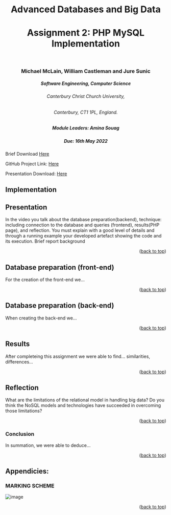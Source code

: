 <div id=top></div>
<h1 align="center"> Advanced Databases and Big Data </h1>
<h1 align="center">Assignment 2: PHP MySQL Implementation</h1>
<br>
<h3 align="center">Michael McLain, William Castleman and Jure Sunic</h3>
<h5 align="center">Software Engineering, Computer Science</h5>
<h6 align="center">Canterbury Christ Church University,</h6>
<h6 align="center">Canterbury, CT1 1PL, England.</h6>

<h5 align="center">Module Leaders: Amina Souag</h5>

<h5 align="center">Due: 16th May 2022</h5>

<a>Brief Download</a> [Here](https://rb.gy/u1qb6f)

<a>GitHub Project Link: [Here](https://github.com/mm1089/advanced-databases-group)</a>

<a>Presentation Download:</a> [Here](https://youtube.com/)

<h2>Implementation</h2>


<h2>Presentation</h2>

<p>In the video you talk about the database preparation(backend), technique: including connection to the database and queries (frontend), results(PHP page), and reflection. You must explain with a good level of details and through a running example your developed artefact showing the code and its execution. 
Brief report background</p>

<!-- back to top -->
<p align="right">(<a href="#top">back to top</a>)</p>

<h2>Database preparation (front-end)</h2>
<p>For the creation of the front-end we... </p>

<!-- back to top -->
<p align="right">(<a href="#top">back to top</a>)</p>

<h2>Database preparation (back-end)</h2>
<p>When creating the back-end we... </p>

<p align="right">(<a href="#top">back to top</a>)</p>
  
<h2>Results</h2>
<p>After completeing this assignment we were able to find... similarities, differences...
  
<!-- back to top -->
<p align="right">(<a href="#top">back to top</a>)</p>

<h2>Reflection</h2>
<p>What are the limitations of the relational model in handling big data? Do you think the NoSQL models and technologies have succeeded in overcoming those limitations?</p>

<!-- back to top -->
<p align="right">(<a href="#top">back to top</a>)</p>

<h3>Conclusion</h3>
<p>In summation, we were able to deduce...<p>
  
<!-- back to top -->
<p align="right">(<a href="#top">back to top</a>)</p>
  
<h2>Appendicies: </h2>

<h3>MARKING SCHEME</h3>

![image](https://user-images.githubusercontent.com/72493335/165140305-b4b4d3bb-fadd-4e0d-b3a8-fd7ac8b84182.png)

<!-- back to top -->
<p align="right">(<a href="#top">back to top</a>)</p>
